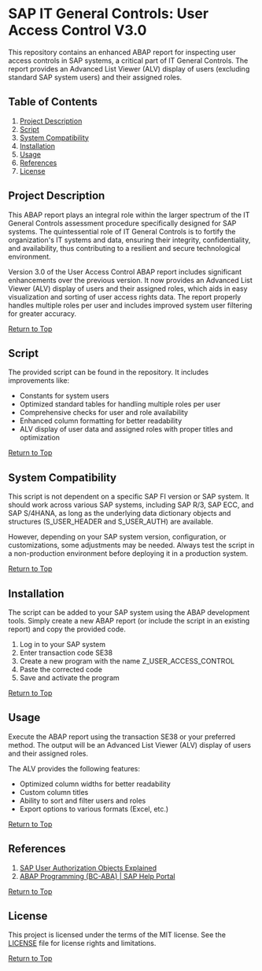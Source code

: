 # SAP IT General Controls: User Access Control V3.0

This repository contains an enhanced ABAP report for inspecting user access controls in SAP systems, a critical part of IT General Controls. The report provides an Advanced List Viewer (ALV) display of users (excluding standard SAP system users) and their assigned roles.

## Table of Contents
1. [Project Description](#project-description)
2. [Script](#script)
3. [System Compatibility](#system-compatibility)
4. [Installation](#installation)
5. [Usage](#usage)
6. [References](#references)
7. [License](#license)

## Project Description
This ABAP report plays an integral role within the larger spectrum of the IT General Controls assessment procedure specifically designed for SAP systems. The quintessential role of IT General Controls is to fortify the organization's IT systems and data, ensuring their integrity, confidentiality, and availability, thus contributing to a resilient and secure technological environment.

Version 3.0 of the User Access Control ABAP report includes significant enhancements over the previous version. It now provides an Advanced List Viewer (ALV) display of users and their assigned roles, which aids in easy visualization and sorting of user access rights data. The report properly handles multiple roles per user and includes improved system user filtering for greater accuracy.

[Return to Top](#sap-it-general-controls-user-access-control-v30)

## Script
The provided script can be found in the repository. It includes improvements like:
- Constants for system users
- Optimized standard tables for handling multiple roles per user
- Comprehensive checks for user and role availability
- Enhanced column formatting for better readability
- ALV display of user data and assigned roles with proper titles and optimization

[Return to Top](#sap-it-general-controls-user-access-control-v20)

## System Compatibility
This script is not dependent on a specific SAP FI version or SAP system. It should work across various SAP systems, including SAP R/3, SAP ECC, and SAP S/4HANA, as long as the underlying data dictionary objects and structures (S_USER_HEADER and S_USER_AUTH) are available.

However, depending on your SAP system version, configuration, or customizations, some adjustments may be needed. Always test the script in a non-production environment before deploying it in a production system.

[Return to Top](#sap-it-general-controls-user-access-control-v20)

## Installation
The script can be added to your SAP system using the ABAP development tools. Simply create a new ABAP report (or include the script in an existing report) and copy the provided code.

1. Log in to your SAP system
2. Enter transaction code SE38
3. Create a new program with the name Z_USER_ACCESS_CONTROL
4. Paste the corrected code
5. Save and activate the program

[Return to Top](#sap-it-general-controls-user-access-control-v20)

## Usage
Execute the ABAP report using the transaction SE38 or your preferred method. The output will be an Advanced List Viewer (ALV) display of users and their assigned roles.

The ALV provides the following features:
- Optimized column widths for better readability
- Custom column titles
- Ability to sort and filter users and roles
- Export options to various formats (Excel, etc.)

[Return to Top](#sap-it-general-controls-user-access-control-v20)

## References
1. [SAP User Authorization Objects Explained](https://blogs.sap.com/2014/09/02/user-authorizations-objects-explained/)
2. [ABAP Programming (BC-ABA) | SAP Help Portal](https://help.sap.com/viewer/c238d694b825421f940829321ffa326a/7.5.11/en-US)

[Return to Top](#sap-it-general-controls-user-access-control-v20)

## License
This project is licensed under the terms of the MIT license. See the [LICENSE](License.txt) file for license rights and limitations.

[Return to Top](#sap-it-general-controls-user-access-control-v20)
